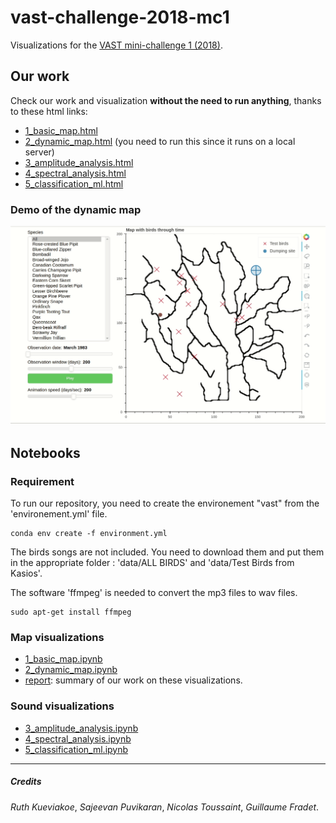 # vast-challenge-2018-mc1

Visualizations for the [VAST mini-challenge 1 (2018)](http://www.vacommunity.org/VAST+Challenge+2018+MC1).

## Our work

Check our work and visualization **without the need to run anything**, thanks to these html links:

- [1_basic_map.html](https://guillaumefrd.github.io/vast-challenge-2018-mc1/html/1_basic_map.html)
- [2_dynamic_map.html](https://guillaumefrd.github.io/vast-challenge-2018-mc1/html/2_dynamic_map.html) (you need to run this since it runs on a local server)
- [3_amplitude_analysis.html](https://guillaumefrd.github.io/vast-challenge-2018-mc1/html/3_amplitude_analysis/3_amplitude_analysis.html)
- [4_spectral_analysis.html](https://guillaumefrd.github.io/vast-challenge-2018-mc1/html/4_spectral_analysis/4_spectral_analysis.html)
- [5_classification_ml.html](https://guillaumefrd.github.io/vast-challenge-2018-mc1/html/5_classification_ml.html)

### Demo of the dynamic map

![demo_gif](https://github.com/guillaumefrd/vast-challenge-2018-mc1/blob/master/docs/demo.gif)

## Notebooks 

### Requirement

To run our repository, you need to create the environement "vast" from the 'environement.yml' file.
```
conda env create -f environment.yml
```

The birds songs are not included. You need to download them and put them in the appropriate folder : 'data/ALL BIRDS' and 'data/Test Birds from Kasios'.

The software 'ffmpeg' is needed to convert the mp3 files to wav files.

```
sudo apt-get install ffmpeg
```

### Map visualizations

- [1_basic_map.ipynb](https://github.com/guillaumefrd/vast-challenge-2018-mc1/blob/master/1_basic_map.ipynb)
- [2_dynamic_map.ipynb](https://github.com/guillaumefrd/vast-challenge-2018-mc1/blob/master/2_dynamic_map.ipynb)
- [report](https://drive.google.com/open?id=1-K1WFsuSeG8UaD2Zj7cguEYUzXjszIWW):  summary of our work on these visualizations.

### Sound visualizations

- [3_amplitude_analysis.ipynb](https://github.com/guillaumefrd/vast-challenge-2018-mc1/blob/master/3_amplitude_analysis.ipynb)
- [4_spectral_analysis.ipynb](https://github.com/guillaumefrd/vast-challenge-2018-mc1/blob/master/4_spectral_analysis.ipynb)
- [5_classification_ml.ipynb](https://github.com/guillaumefrd/vast-challenge-2018-mc1/blob/master/5_classification_ml.ipynb)


****

##### Credits

*Ruth Kueviakoe*,
*Sajeevan Puvikaran*,
*Nicolas Toussaint*,
*Guillaume Fradet*.
